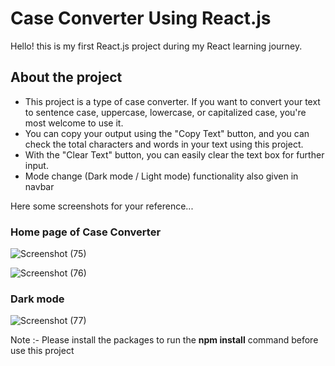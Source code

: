 # Case Converter Using React.js

Hello! this is my first React.js project during my React learning journey.

## About the project

- This project is a type of case converter. If you want to convert your text to sentence case, uppercase, lowercase, or capitalized case, you're most welcome to use it.
- You can copy your output using the "Copy Text" button, and you can check the total characters and words in your text using this project.
- With the "Clear Text" button, you can easily clear the text box for further input.
-  Mode change (Dark mode / Light mode) functionality also given in navbar

Here some screenshots for your reference...

### Home page of Case Converter
![Screenshot (75)](https://github.com/user-attachments/assets/bebff74b-6730-43f3-8138-729e2f70cb29)

![Screenshot (76)](https://github.com/user-attachments/assets/358715b2-6608-4bf0-bbdb-86fdfc3ad2ff)

### Dark mode
![Screenshot (77)](https://github.com/user-attachments/assets/004de0ee-cf95-454b-a40b-015c790ea033)


Note :- Please install the packages to run the **npm install** command before use this project
